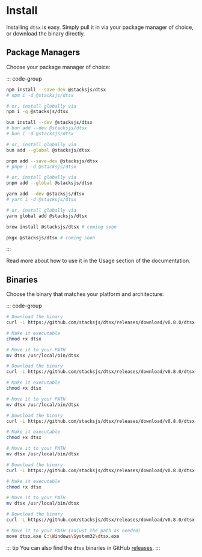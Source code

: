 # Install

Installing `dtsx` is easy. Simply pull it in via your package manager of choice, or download the binary directly.

## Package Managers

Choose your package manager of choice:

::: code-group

```sh [npm]
npm install --save-dev @stacksjs/dtsx
# npm i -d @stacksjs/dtsx

# or, install globally via
npm i -g @stacksjs/dtsx
```

```sh [bun]
bun install --dev @stacksjs/dtsx
# bun add --dev @stacksjs/dtsx
# bun i -d @stacksjs/dtsx

# or, install globally via
bun add --global @stacksjs/dtsx
```

```sh [pnpm]
pnpm add --save-dev @stacksjs/dtsx
# pnpm i -d @stacksjs/dtsx

# or, install globally via
pnpm add --global @stacksjs/dtsx
```

```sh [yarn]
yarn add --dev @stacksjs/dtsx
# yarn i -d @stacksjs/dtsx

# or, install globally via
yarn global add @stacksjs/dtsx
```

```sh [brew]
brew install @stacksjs/dtsx # coming soon
```

```sh [pkgx]
pkgx @stacksjs/dtsx # coming soon
```

:::

Read more about how to use it in the Usage section of the documentation.

## Binaries

Choose the binary that matches your platform and architecture:

::: code-group

```sh [macOS (arm64)]
# Download the binary
curl -L https://github.com/stacksjs/dtsx/releases/download/v0.8.0/dtsx-darwin-arm64 -o dtsx

# Make it executable
chmod +x dtsx

# Move it to your PATH
mv dtsx /usr/local/bin/dtsx
```

```sh [macOS (x64)]
# Download the binary
curl -L https://github.com/stacksjs/dtsx/releases/download/v0.8.0/dtsx-darwin-x64 -o dtsx

# Make it executable
chmod +x dtsx

# Move it to your PATH
mv dtsx /usr/local/bin/dtsx
```

```sh [Linux (arm64)]
# Download the binary
curl -L https://github.com/stacksjs/dtsx/releases/download/v0.8.0/dtsx-linux-arm64 -o dtsx

# Make it executable
chmod +x dtsx

# Move it to your PATH
mv dtsx /usr/local/bin/dtsx
```

```sh [Linux (x64)]
# Download the binary
curl -L https://github.com/stacksjs/dtsx/releases/download/v0.8.0/dtsx-linux-x64 -o dtsx

# Make it executable
chmod +x dtsx

# Move it to your PATH
mv dtsx /usr/local/bin/dtsx
```

```sh [Windows (x64)]
# Download the binary
curl -L https://github.com/stacksjs/dtsx/releases/download/v0.8.0/dtsx-windows-x64.exe -o dtsx.exe

# Move it to your PATH (adjust the path as needed)
move dtsx.exe C:\Windows\System32\dtsx.exe
```

::: tip
You can also find the `dtsx` binaries in GitHub [releases](https://github.com/stacksjs/dtsx/releases).
:::
